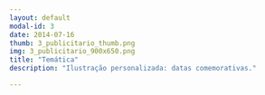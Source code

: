 ```yaml
---
layout: default
modal-id: 3
date: 2014-07-16
thumb: 3_publicitario_thumb.png
img: 3_publicitario_900x650.png
title: "Temática"
description: "Ilustração personalizada: datas comemorativas."

---
```

